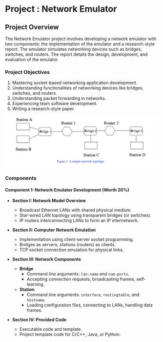 # Project : Network Emulator

## Project Overview
The Network Emulator project involves developing a network emulator with two components: the implementation of the emulator and a research-style report. The emulator simulates networking devices such as bridges, switches, and routers. The report details the design, development, and evaluation of the emulator.

### Project Objectives
1. Mastering socket-based networking application development.
2. Understanding functionalities of networking devices like bridges, switches, and routers.
3. Understanding packet forwarding in networks.
4. Experiencing team software development.
5. Writing a research-style paper.

![Alt text](<Screenshot 2023-11-30 160526.png>)

### Components
#### Component 1: Network Emulator Development (Worth 20%)
- **Section I: Network Model Overview**
  - Broadcast Ethernet LANs with shared physical medium.
  - Star-wired LAN topology using transparent bridges (or switches).
  - IP routers interconnecting LANs to form an IP internetwork.

- **Section II: Computer Network Emulation**
  - Implementation using client-server socket programming.
  - Bridges as servers, stations (routers) as clients.
  - TCP socket connection emulation for physical links.

- **Section III: Network Components**
  - **Bridge**
    - Command line arguments: `lan-name` and `num-ports`.
    - Accepting connection requests, broadcasting frames, self-learning.
  - **Station**
    - Command line arguments: `interface`, `routingtable`, and `hostname`.
    - Loading configuration files, connecting to LANs, handling data frames.

- **Section IV: Provided Code**
  - Executable code and template.
  - Project template code for C/C++, Java, or Python.